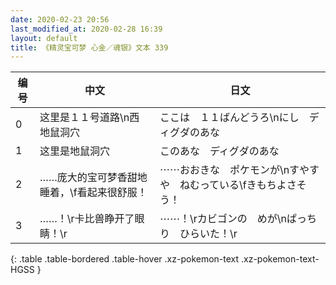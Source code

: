 ```yaml
---
date: 2020-02-23 20:56
last_modified_at: 2020-02-28 16:39
layout: default
title: 《精灵宝可梦 心金／魂银》文本 339
---
```

| 编号 | 中文 | 日文 |
| ---- | ---- | ---- |
| 0 | 这里是１１号道路\n西　地鼠洞穴 | ここは　１１ばんどうろ\nにし　ディグダのあな |
| 1 | 这里是地鼠洞穴 | このあな　ディグダのあな |
| 2 | ……庞大的宝可梦香甜地睡着，\f看起来很舒服！ | ⋯⋯おおきな　ポケモンが\nすやすや　ねむっている\fきもちよさそう！ |
| 3 | ……！\r卡比兽睁开了眼睛！\r | ⋯⋯！\rカビゴンの　めが\nぱっちり　ひらいた！\r |
{: .table .table-bordered .table-hover .xz-pokemon-text .xz-pokemon-text-HGSS }